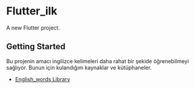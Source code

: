# Flutter_ilk

A new Flutter project.

## Getting Started

Bu projenin amacı ingilizce kelimeleri daha rahat bir şekide öğrenebilmeyi sağlıyor.
Bunun için kulandığım kaynaklar ve kütüphaneler.

- [English_words Library](https://pub.dev/documentation/english_words/latest/english_words/english_words-library.html)
